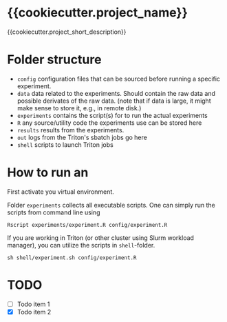 # {{cookiecutter.project_name}}
{{cookiecutter.project_short_description}}

# Folder structure
- `config` configuration files that can be sourced before running a specific 
    experiment.
- `data` data related to the experiments. Should contain the raw data and 
  possible derivates of the raw data. (note that if data is large, it might 
  make sense to store it, e.g., in remote disk.)
- `experiments` contains the script(s) for to run the actual experiments
- `R` any source/utility code the experiments use can be stored here
- `results` results from the experiments.
- `out` logs from the Triton's sbatch jobs go here
- `shell` scripts to launch Triton jobs

# How to run an 
First activate you virtual environment.

Folder `experiments` collects all executable scripts. One can simply run the 
scripts from command line using 
```
Rscript experiments/experiment.R config/experiment.R
```
If you are working in Triton (or other cluster using Slurm workload manager), 
you can utilize the scripts in `shell`-folder. 
```
sh shell/experiment.sh config/experiment.R
```

# TODO
- [ ] Todo item 1
- [x] Todo item 2